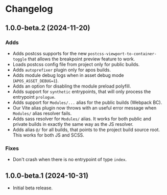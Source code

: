 # Changelog

## 1.0.0-beta.2 (2024-11-20)

### Adds

* Adds postcss supports for the new `postcss-viewport-to-container-toggle` that allows the breakpoint preview feature to work.
* Loads postcss config file from project only for public builds.
* Adds `autoprefixer` plugin only for apos builds.
* Adds module debug logs when in asset debug mode (`APOS_ASSET_DEBUG=1`).
* Adds an option for disabling the module preload polyfill.
* Adds support for `synthetic` entrypoints, that will only process the entrypoint `prologue`.
* Adds support for `Modules/...` alias for the public builds (Webpack BC). 
* Our Vite alias plugin now throws with an useful error message when `Modules/` alias resolver fails.
* Adds sass resolver for `Modules/` alias. It works for both public and private builds in exactly the same way as the JS resolver.
* Adds alias `@/` for all builds, that points to the project build source root. This works for both JS and SCSS.

### Fixes

* Don't crash when there is no entrypoint of type `index`.

## 1.0.0-beta.1 (2024-10-31)

* Initial beta release.
